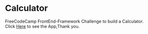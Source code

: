 # Calculator
FreeCodeCamp FrontEnd-Framework Challenge to build a Calculator.<br>Click <a href='https://codepen.io/kuic/pen/pMRjbv'>Here</a> to see the App,Thank you.
